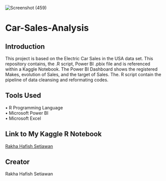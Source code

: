 
![Screenshot (459)](https://user-images.githubusercontent.com/102712597/222342250-e362207b-40e5-4fd8-8d1e-0585651b9a7f.png)

# Car-Sales-Analysis

## Introduction
This project is based on the Electric Car Sales in the USA data set. This repository contains, the .R script, Power BI .pbix file and is referenced within a Kaggle Notebook. The Power BI Dashboard shows the registered Makes, evolution of Sales, and the target of Sales. The. R script contain the pipeline of data cleansing and reformating codes.

## Tools Used
• R Programming Language <br>
• Microsoft Power BI <br>
• Microsoft Excel 
 
 ## Link to My Kaggle R Notebook
 [Rakha Hafish Setiawan](https://www.kaggle.com/code/rakhahafishsetiawan/car-sales-analysis?scriptVersionId=120799397)
 
 ## Creator 
 Rakha Hafish Setiawan
